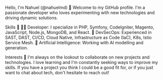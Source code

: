 Hello, I'm Nahuel (@nahuelmd) 👋
Welcome to my GitHub profile. I'm a passionate developer who loves experimenting with new technologies and driving dynamic solutions.

Skills 🚀
🥷🏻 Developer: I specialize in PHP, Symfony, CodeIgniter, Magento, JavaScript, Node.js, MongoDB, and React.
🔄 DevSecOps: Experienced in SAST, DAST, CI/CD, Cloud Native, Infrastructure as Code (IaC), K8s, Istio Service Mesh.
🤖 Artificial Intelligence: Working with AI modelling and generation.

Interests 👀
I'm always on the lookout to collaborate on new projects and technologies. I love learning and I'm constantly seeking ways to improve my skills. If you have a project you think I could be a good fit for, or if you just want to chat about tech, don't hesitate to reach out!
